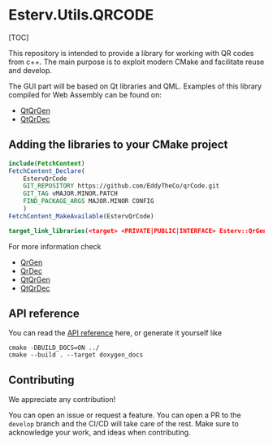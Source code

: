 # Esterv.Utils.QRCODE 

[TOC]

This repository is intended to provide a library for working with QR codes from c++. The main purpose is to exploit modern CMake and facilitate reuse and develop.

The GUI part will be based on Qt libraries and QML. Examples of this library compiled for Web Assembly can be found on:
- [QtQrGen](https://eddytheco.github.io/qmlonline/?example_url=qt_qr_gen)
- [QtQrDec](https://eddytheco.github.io/qmlonline/?example_url=qt_qr_dec)

## Adding the libraries to your CMake project 

```CMake
include(FetchContent)
FetchContent_Declare(
	EstervQrCode
	GIT_REPOSITORY https://github.com/EddyTheCo/qrCode.git
	GIT_TAG vMAJOR.MINOR.PATCH 
	FIND_PACKAGE_ARGS MAJOR.MINOR CONFIG  
	)
FetchContent_MakeAvailable(EstervQrCode)

target_link_libraries(<target> <PRIVATE|PUBLIC|INTERFACE> Esterv::QrGen Esterv::QtQrGen Esterv::QrDec Esterv::QtQrDec)
```
For more information check

- [QrGen](QrGen/README.md)
- [QrDec](QrDec/README.md)
- [QtQrGen](QtQrGen/README.md)
- [QtQrDec](QtQrDec/README.md)

## API reference

You can read the [API reference](https://eddytheco.github.io/qrCode/) here, or generate it yourself like
```
cmake -DBUILD_DOCS=ON ../
cmake --build . --target doxygen_docs
```

## Contributing

We appreciate any contribution!


You can open an issue or request a feature.
You can open a PR to the `develop` branch and the CI/CD will take care of the rest.
Make sure to acknowledge your work, and ideas when contributing.

